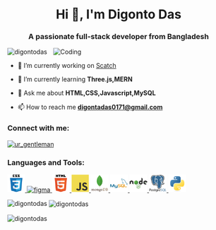 <h1 align="center">Hi 👋, I'm Digonto Das</h1>
<h3 align="center">A passionate full-stack developer from Bangladesh</h3>
<img align="right" alt="Coding" width="400" src="[https://www.google.com/url?sa=i&url=https%3A%2F%2Fwifflegif.com%2Fgifs%2F713917-slow-head-nod-the-office gif&psig=AOvVaw1xVljawheqaMu_7fbjSsph&ust=1729774755459000&source=images&cd=vfe&opi=89978449&ved=0CBMQjRxqFwoTCNjohcPHpIkDFQAAAAAdAAAAABAE](https://giphy.com/theoffice/reactions/excited)" >
<p align="left"> <img src="https://komarev.com/ghpvc/?username=digontodas&label=Profile%20views&color=0e75b6&style=flat" alt="digontodas" /> </p>

- 🔭 I’m currently working on [Scatch](https://github.com/DigontoDas/scatch)

- 🌱 I’m currently learning **Three.js,MERN**

- 💬 Ask me about **HTML,CSS,Javascript,MySQL**

- 📫 How to reach me **digontadas0171@gmail.com**

<h3 align="left">Connect with me:</h3>
<p align="left">
<a href="https://www.leetcode.com/ur_gentleman" target="blank"><img align="center" src="https://raw.githubusercontent.com/rahuldkjain/github-profile-readme-generator/master/src/images/icons/Social/leet-code.svg" alt="ur_gentleman" height="30" width="40" /></a>
</p>

<h3 align="left">Languages and Tools:</h3>
<p align="left"> <a href="https://www.w3schools.com/css/" target="_blank" rel="noreferrer"> <img src="https://raw.githubusercontent.com/devicons/devicon/master/icons/css3/css3-original-wordmark.svg" alt="css3" width="40" height="40"/> </a> <a href="https://www.figma.com/" target="_blank" rel="noreferrer"> <img src="https://www.vectorlogo.zone/logos/figma/figma-icon.svg" alt="figma" width="40" height="40"/> </a> <a href="https://www.w3.org/html/" target="_blank" rel="noreferrer"> <img src="https://raw.githubusercontent.com/devicons/devicon/master/icons/html5/html5-original-wordmark.svg" alt="html5" width="40" height="40"/> </a> <a href="https://developer.mozilla.org/en-US/docs/Web/JavaScript" target="_blank" rel="noreferrer"> <img src="https://raw.githubusercontent.com/devicons/devicon/master/icons/javascript/javascript-original.svg" alt="javascript" width="40" height="40"/> </a> <a href="https://www.mongodb.com/" target="_blank" rel="noreferrer"> <img src="https://raw.githubusercontent.com/devicons/devicon/master/icons/mongodb/mongodb-original-wordmark.svg" alt="mongodb" width="40" height="40"/> </a> <a href="https://www.mysql.com/" target="_blank" rel="noreferrer"> <img src="https://raw.githubusercontent.com/devicons/devicon/master/icons/mysql/mysql-original-wordmark.svg" alt="mysql" width="40" height="40"/> </a> <a href="https://nodejs.org" target="_blank" rel="noreferrer"> <img src="https://raw.githubusercontent.com/devicons/devicon/master/icons/nodejs/nodejs-original-wordmark.svg" alt="nodejs" width="40" height="40"/> </a> <a href="https://www.postgresql.org" target="_blank" rel="noreferrer"> <img src="https://raw.githubusercontent.com/devicons/devicon/master/icons/postgresql/postgresql-original-wordmark.svg" alt="postgresql" width="40" height="40"/> </a> <a href="https://www.python.org" target="_blank" rel="noreferrer"> <img src="https://raw.githubusercontent.com/devicons/devicon/master/icons/python/python-original.svg" alt="python" width="40" height="40"/> </a> </p>

<p><img align="left" src="https://github-readme-stats.vercel.app/api/top-langs?username=digontodas&show_icons=true&locale=en&layout=compact" alt="digontodas" /></p>

<p>&nbsp;<img align="center" src="https://github-readme-stats.vercel.app/api?username=digontodas&show_icons=true&locale=en" alt="digontodas" /></p>

<p><img align="center" src="https://github-readme-streak-stats.herokuapp.com/?user=digontodas&" alt="digontodas" /></p>
